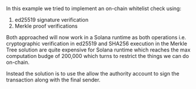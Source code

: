 In this example we tried to implement an on-chain whitelist check using:

1. ed25519 signature verification
2. Merkle proof verifications

Both approached will now work in a Solana runtime as both operations i.e. cryptographic verification in ed25519 and SHA256 execution in the Merkle Tree solution are quite expensive for Solana runtime which reaches the max computation budge of 200,000 which turns to restrict the things we can do on-chain. 


Instead the solution is to use the allow the authority account to sign the transaction along with the final sender.
